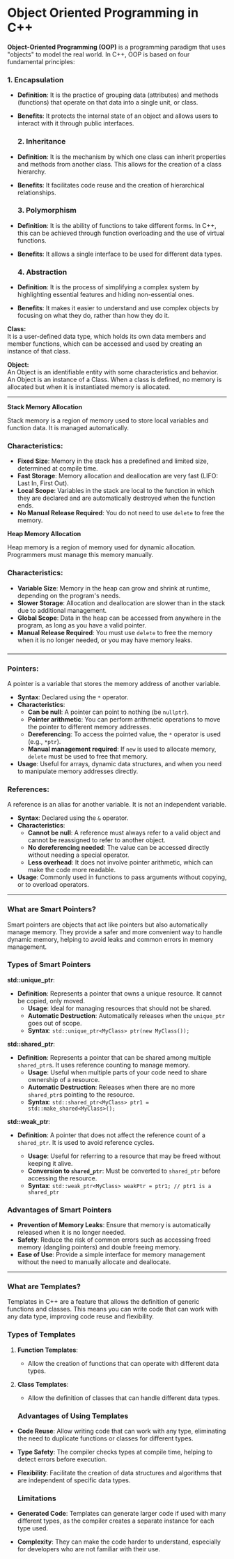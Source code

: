 # **Object Oriented Programming in C++**

**Object-Oriented Programming (OOP)** is a programming paradigm that uses "objects" to model the real world. In C++, OOP is based on four fundamental principles:

### **1\. Encapsulation**

* **Definition**: It is the practice of grouping data (attributes) and methods (functions) that operate on that data into a single unit, or class.  
* **Benefits**: It protects the internal state of an object and allows users to interact with it through public interfaces.

  ### **2\. Inheritance**

* **Definition**: It is the mechanism by which one class can inherit properties and methods from another class. This allows for the creation of a class hierarchy.  
* **Benefits**: It facilitates code reuse and the creation of hierarchical relationships.

  ### **3\. Polymorphism**

* **Definition**: It is the ability of functions to take different forms. In C++, this can be achieved through function overloading and the use of virtual functions.  
* **Benefits**: It allows a single interface to be used for different data types.

  ### **4\. Abstraction**

* **Definition**: It is the process of simplifying a complex system by highlighting essential features and hiding non-essential ones.  
* **Benefits**: It makes it easier to understand and use complex objects by focusing on what they do, rather than how they do it.


**Class:**  
It is a user-defined data type, which holds its own data members and member functions, which can be accessed and used by creating an instance of that class.

**Object:**  
An Object is an identifiable entity with some characteristics and behavior. An Object is an instance of a Class. When a class is defined, no memory is allocated but when it is instantiated memory is allocated.

---

**Stack Memory Allocation**

Stack memory is a region of memory used to store local variables and function data. It is managed automatically.

### **Characteristics:**

* **Fixed Size**: Memory in the stack has a predefined and limited size, determined at compile time.  
* **Fast Storage**: Memory allocation and deallocation are very fast (LIFO: Last In, First Out).  
* **Local Scope**: Variables in the stack are local to the function in which they are declared and are automatically destroyed when the function ends.  
* **No Manual Release Required**: You do not need to use `delete` to free the memory.

**Heap Memory Allocation**

Heap memory is a region of memory used for dynamic allocation. Programmers must manage this memory manually.

### **Characteristics:**

* **Variable Size**: Memory in the heap can grow and shrink at runtime, depending on the program's needs.  
* **Slower Storage**: Allocation and deallocation are slower than in the stack due to additional management.  
* **Global Scope**: Data in the heap can be accessed from anywhere in the program, as long as you have a valid pointer.  
* **Manual Release Required**: You must use `delete` to free the memory when it is no longer needed, or you may have memory leaks.

### 

### 

### 

### 

---

### 

### **Pointers:**

 A pointer is a variable that stores the memory address of another variable.

* **Syntax**: Declared using the `*` operator.  
* **Characteristics**:  
  * **Can be null**: A pointer can point to nothing (be `nullptr`).  
  * **Pointer arithmetic**: You can perform arithmetic operations to move the pointer to different memory addresses.  
  * **Dereferencing**: To access the pointed value, the `*` operator is used (e.g., `*ptr`).  
  * **Manual management required**: If `new` is used to allocate memory, `delete` must be used to free that memory.  
* **Usage**: Useful for arrays, dynamic data structures, and when you need to manipulate memory addresses directly.

### **References:**

A reference is an alias for another variable. It is not an independent variable.

* **Syntax**: Declared using the `&` operator.  
* **Characteristics**:  
  * **Cannot be null**: A reference must always refer to a valid object and cannot be reassigned to refer to another object.  
  * **No dereferencing needed**: The value can be accessed directly without needing a special operator.  
  * **Less overhead**: It does not involve pointer arithmetic, which can make the code more readable.  
* **Usage**: Commonly used in functions to pass arguments without copying, or to overload operators.

---

### **What are Smart Pointers?**

Smart pointers are objects that act like pointers but also automatically manage memory. They provide a safer and more convenient way to handle dynamic memory, helping to avoid leaks and common errors in memory management.

### **Types of Smart Pointers**

**std::unique\_ptr**:

* **Definition**: Represents a pointer that owns a unique resource. It cannot be copied, only moved.  
  * **Usage**: Ideal for managing resources that should not be shared.  
  * **Automatic Destruction**: Automatically releases when the `unique_ptr` goes out of scope.  
  * **Syntax**: `std::unique_ptr<MyClass> ptr(new MyClass());`

**std::shared\_ptr**:

* **Definition**: Represents a pointer that can be shared among multiple `shared_ptr`s. It uses reference counting to manage memory.  
  * **Usage**: Useful when multiple parts of your code need to share ownership of a resource.  
  * **Automatic Destruction**: Releases when there are no more `shared_ptr`s pointing to the resource.  
  * **Syntax**: `std::shared_ptr<MyClass> ptr1 = std::make_shared<MyClass>();`

**std::weak\_ptr**:

* **Definition**: A pointer that does not affect the reference count of a `shared_ptr`. It is used to avoid reference cycles.  
  * **Usage**: Useful for referring to a resource that may be freed without keeping it alive.  
  * **Conversion to `shared_ptr`**: Must be converted to `shared_ptr` before accessing the resource.  
  * **Syntax**: `std::weak_ptr<MyClass> weakPtr = ptr1; // ptr1 is a shared_ptr`

  ### 

### 

### **Advantages of Smart Pointers**

* **Prevention of Memory Leaks**: Ensure that memory is automatically released when it is no longer needed.  
* **Safety**: Reduce the risk of common errors such as accessing freed memory (dangling pointers) and double freeing memory.  
* **Ease of Use**: Provide a simple interface for memory management without the need to manually allocate and deallocate.


---

### **What are Templates?**

Templates in C++ are a feature that allows the definition of generic functions and classes. This means you can write code that can work with any data type, improving code reuse and flexibility.

### **Types of Templates**

1. **Function Templates**:  
   * Allow the creation of functions that can operate with different data types.  
2. **Class Templates**:  
   * Allow the definition of classes that can handle different data types.

   ### **Advantages of Using Templates**

* **Code Reuse**: Allow writing code that can work with any type, eliminating the need to duplicate functions or classes for different types.  
* **Type Safety**: The compiler checks types at compile time, helping to detect errors before execution.  
* **Flexibility**: Facilitate the creation of data structures and algorithms that are independent of specific data types.

  ### **Limitations**

* **Generated Code**: Templates can generate larger code if used with many different types, as the compiler creates a separate instance for each type used.  
* **Complexity**: They can make the code harder to understand, especially for developers who are not familiar with their use.

